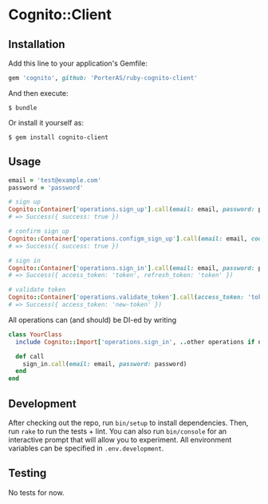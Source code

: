 # Cognito::Client

## Installation

Add this line to your application's Gemfile:

```ruby
gem 'cognito', github: 'PorterAS/ruby-cognito-client'
```

And then execute:

    $ bundle

Or install it yourself as:

    $ gem install cognito-client

## Usage

``` ruby
email = 'test@example.com'
password = 'password'

# sign up
Cognito::Container['operations.sign_up'].call(email: email, password: password)
# => Success({ success: true })

# confirm sign up
Cognito::Container['operations.configm_sign_up'].call(email: email, code: 'code-from-the-email')
# => Success({ success: true })

# sign in
Cognito::Container['operations.sign_in'].call(email: email, password: password)
# => Success({ access_token: 'token', refresh_token: 'token' })

# validate token
Cognito::Container['operations.validate_token'].call(access_token: 'token', refresh_token: 'token')
# => Success({ access_token: 'new-token' })
```

All operations can (and should) be DI-ed by writing
``` ruby
class YourClass
  include Cognito::Import['operations.sign_in', ..other operations if needed..]

  def call
    sign_in.call(email: email, password: password)
  end
end
```

## Development

After checking out the repo, run `bin/setup` to install dependencies.
Then, run `rake` to run the tests + lint.
You can also run `bin/console` for an interactive prompt that will allow you to experiment.
All environment variables can be specified in `.env.development`.

## Testing

No tests for now.

